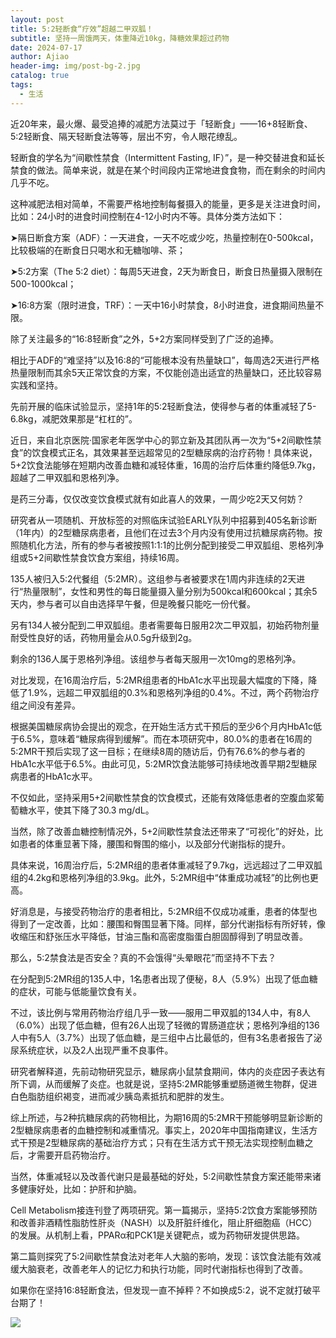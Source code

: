 ```yaml
---
layout: post
title: 5:2轻断食“疗效”超越二甲双胍！
subtitle: 坚持一周饿两天，体重降近10kg，降糖效果超过药物
date: 2024-07-17
author: Ajiao
header-img: img/post-bg-2.jpg
catalog: true
tags:
  - 生活
---
```

近20年来，最火爆、最受追捧的减肥方法莫过于「轻断食」——16+8轻断食、5:2轻断食、隔天轻断食法等等，层出不穷，令人眼花缭乱。

轻断食的学名为“间歇性禁食（Intermittent Fasting, IF）”，是一种交替进食和延长禁食的做法。简单来说，就是在某个时间段内正常地进食食物，而在剩余的时间内几乎不吃。

这种减肥法相对简单，不需要严格地控制每餐摄入的能量，更多是关注进食时间，比如：24小时的进食时间控制在4-12小时内不等。具体分类方法如下：

➤隔日断食方案（ADF）：一天进食，一天不吃或少吃，热量控制在0-500kcal，比较极端的在断食日只喝水和无糖咖啡、茶；

➤5:2方案（The 5:2 diet）：每周5天进食，2天为断食日，断食日热量摄入限制在500-1000kcal；

➤16:8方案（限时进食，TRF）：一天中16小时禁食，8小时进食，进食期间热量不限。

除了关注最多的“16:8轻断食”之外，5+2方案同样受到了广泛的追捧。

相比于ADF的“难坚持”以及16:8的“可能根本没有热量缺口”，每周选2天进行严格热量限制而其余5天正常饮食的方案，不仅能创造出适宜的热量缺口，还比较容易实践和坚持。

先前开展的临床试验显示，坚持1年的5:2轻断食法，使得参与者的体重减轻了5-6.8kg，减肥效果那是“杠杠的”。

近日，来自北京医院·国家老年医学中心的郭立新及其团队再一次为“5+2间歇性禁食”的饮食模式正名，其效果甚至远超常见的2型糖尿病的治疗药物！具体来说，5+2饮食法能够在短期内改善血糖和减轻体重，16周的治疗后体重约降低9.7kg，超越了二甲双胍和恩格列净。

是药三分毒，仅仅改变饮食模式就有如此喜人的效果，一周少吃2天又何妨？

研究者从一项随机、开放标签的对照临床试验EARLY队列中招募到405名新诊断（1年内）的2型糖尿病患者，且他们在过去3个月内没有使用过抗糖尿病药物。按照随机化方法，所有的参与者被按照1:1:1的比例分配到接受二甲双胍组、恩格列净组或5+2间歇性禁食饮食方案组，持续16周。

135人被归入5:2代餐组（5:2MR）。这组参与者被要求在1周内非连续的2天进行“热量限制”，女性和男性的每日能量摄入量分别为500kcal和600kcal；其余5天内，参与者可以自由选择早午餐，但是晚餐只能吃一份代餐。

另有134人被分配到二甲双胍组。患者需要每日服用2次二甲双胍，初始药物剂量耐受性良好的话，药物用量会从0.5g升级到2g。

剩余的136人属于恩格列净组。该组参与者每天服用一次10mg的恩格列净。

对比发现，在16周治疗后，5:2MR组患者的HbA1c水平出现最大幅度的下降，降低了1.9%，远超二甲双胍组的0.3%和恩格列净组的0.4%。不过，两个药物治疗组之间没有差异。

根据美国糖尿病协会提出的观念，在开始生活方式干预后的至少6个月内HbA1c低于6.5%，意味着“糖尿病得到缓解”。而在本项研究中，80.0%的患者在16周的5:2MR干预后实现了这一目标；在继续8周的随访后，仍有76.6%的参与者的HbA1c水平低于6.5%。由此可见，5:2MR饮食法能够可持续地改善早期2型糖尿病患者的HbA1c水平。

不仅如此，坚持采用5+2间歇性禁食的饮食模式，还能有效降低患者的空腹血浆葡萄糖水平，使其下降了30.3 mg/dL。

当然，除了改善血糖控制情况外，5+2间歇性禁食法还带来了“可视化”的好处，比如患者的体重显著下降，腰围和臀围的缩小，以及部分代谢指标的提升。

具体来说，16周治疗后，5:2MR组的患者体重减轻了9.7kg，远远超过了二甲双胍组的4.2kg和恩格列净组的3.9kg。此外，5:2MR组中“体重成功减轻”的比例也更高。

好消息是，与接受药物治疗的患者相比，5:2MR组不仅成功减重，患者的体型也得到了一定改善，比如：腰围和臀围显著下降。同样，部分代谢指标有所好转，像收缩压和舒张压水平降低，甘油三酯和高密度脂蛋白胆固醇得到了明显改善。

那么，5:2禁食法是否安全？真的不会饿得“头晕眼花”而坚持不下去？

在分配到5:2MR组的135人中，1名患者出现了便秘，8人（5.9%）出现了低血糖的症状，可能与低能量饮食有关。

不过，该比例与常用药物治疗组几乎一致——服用二甲双胍的134人中，有8人（6.0%）出现了低血糖，但有26人出现了轻微的胃肠道症状；恩格列净组的136人中有5人（3.7%）出现了低血糖，是三组中占比最低的，但有3名患者报告了泌尿系统症状，以及2人出现严重不良事件。

研究者解释道，先前动物研究显示，糖尿病小鼠禁食期间，体内的炎症因子表达有所下调，从而缓解了炎症。也就是说，坚持5:2MR能够重塑肠道微生物群，促进白色脂肪组织褐变，进而减少胰岛素抵抗和肥胖的发生。

综上所述，与2种抗糖尿病的药物相比，为期16周的5:2MR干预能够明显新诊断的2型糖尿病患者的血糖控制和减重情况。事实上，2020年中国指南建议，生活方式干预是2型糖尿病的基础治疗方式；只有在生活方式干预无法实现控制血糖之后，才需要开启药物治疗。

当然，体重减轻以及改善代谢只是最基础的好处，5:2间歇性禁食方案还能带来诸多健康好处，比如：护肝和护脑。

Cell Metabolism接连刊登了两项研究。第一篇揭示，坚持5:2饮食方案能够预防和改善非酒精性脂肪性肝炎（NASH）以及肝脏纤维化，阻止肝细胞癌（HCC）的发展。从机制上看，PPARα和PCK1是关键靶点，或为药物研发提供思路。

第二篇则探究了5:2间歇性禁食法对老年人大脑的影响，发现：该饮食法能有效减缓大脑衰老，改善老年人的记忆力和执行功能，同时代谢指标也得到了改善。

如果你在坚持16:8轻断食法，但发现一直不掉秤？不如换成5:2，说不定就打破平台期了！

![](https://gimg2.baidu.com/image_search/&app=2020&src=tvax4.sinaimg.cn/large/0089JD2uly1hrrvxhysbbj30vj1k00vs.jpg)